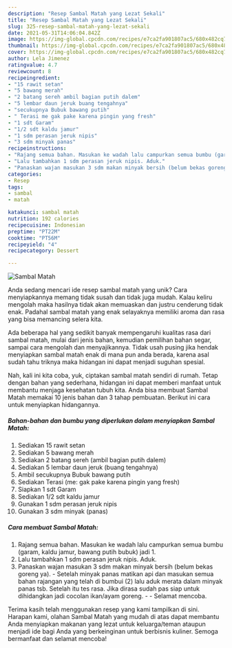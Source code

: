 ```yaml
---
description: "Resep Sambal Matah yang Lezat Sekali"
title: "Resep Sambal Matah yang Lezat Sekali"
slug: 325-resep-sambal-matah-yang-lezat-sekali
date: 2021-05-31T14:06:04.842Z
image: https://img-global.cpcdn.com/recipes/e7ca2fa901807ac5/680x482cq70/sambal-matah-foto-resep-utama.jpg
thumbnail: https://img-global.cpcdn.com/recipes/e7ca2fa901807ac5/680x482cq70/sambal-matah-foto-resep-utama.jpg
cover: https://img-global.cpcdn.com/recipes/e7ca2fa901807ac5/680x482cq70/sambal-matah-foto-resep-utama.jpg
author: Lela Jimenez
ratingvalue: 4.7
reviewcount: 8
recipeingredient:
- "15 rawit setan"
- "5 bawang merah"
- "2 batang sereh ambil bagian putih dalem"
- "5 lembar daun jeruk buang tengahnya"
- "secukupnya Bubuk bawang putih"
- " Terasi me gak pake karena pingin yang fresh"
- "1 sdt Garam"
- "1/2 sdt kaldu jamur"
- "1 sdm perasan jeruk nipis"
- "3 sdm minyak panas"
recipeinstructions:
- "Rajang semua bahan. Masukan ke wadah lalu campurkan semua bumbu (garam, kaldu jamur, bawang putih bubuk) jadi 1."
- "Lalu tambahkan 1 sdm perasan jeruk nipis. Aduk."
- "Panaskan wajan masukan 3 sdm makan minyak bersih (belum bekas goreng ya).  Setelah minyak panas matikan api dan masukan semua bahan rajangan yang telah di bumbui (2) lalu aduk merata dalam minyak panas tsb. Setelah itu tes rasa. Jika dirasa sudah pas siap untuk dihidangkan jadi cocolan ikan/ayam goreng.  Selamat mencoba."
categories:
- Resep
tags:
- sambal
- matah

katakunci: sambal matah 
nutrition: 192 calories
recipecuisine: Indonesian
preptime: "PT22M"
cooktime: "PT56M"
recipeyield: "4"
recipecategory: Dessert

---
```



![Sambal Matah](https://img-global.cpcdn.com/recipes/e7ca2fa901807ac5/680x482cq70/sambal-matah-foto-resep-utama.jpg)

Anda sedang mencari ide resep sambal matah yang unik? Cara menyiapkannya memang tidak susah dan tidak juga mudah. Kalau keliru mengolah maka hasilnya tidak akan memuaskan dan justru cenderung tidak enak. Padahal sambal matah yang enak selayaknya memiliki aroma dan rasa yang bisa memancing selera kita.

Ada beberapa hal yang sedikit banyak mempengaruhi kualitas rasa dari sambal matah, mulai dari jenis bahan, kemudian pemilihan bahan segar, sampai cara mengolah dan menyajikannya. Tidak usah pusing jika hendak menyiapkan sambal matah enak di mana pun anda berada, karena asal sudah tahu triknya maka hidangan ini dapat menjadi suguhan spesial.




Nah, kali ini kita coba, yuk, ciptakan sambal matah sendiri di rumah. Tetap dengan bahan yang sederhana, hidangan ini dapat memberi manfaat untuk membantu menjaga kesehatan tubuh kita. Anda bisa membuat Sambal Matah memakai 10 jenis bahan dan 3 tahap pembuatan. Berikut ini cara untuk menyiapkan hidangannya.

<!--inarticleads1-->

##### Bahan-bahan dan bumbu yang diperlukan dalam menyiapkan Sambal Matah:

1. Sediakan 15 rawit setan
1. Sediakan 5 bawang merah
1. Sediakan 2 batang sereh (ambil bagian putih dalem)
1. Sediakan 5 lembar daun jeruk (buang tengahnya)
1. Ambil secukupnya Bubuk bawang putih
1. Sediakan  Terasi (me: gak pake karena pingin yang fresh)
1. Siapkan 1 sdt Garam
1. Sediakan 1/2 sdt kaldu jamur
1. Gunakan 1 sdm perasan jeruk nipis
1. Gunakan 3 sdm minyak (panas)




<!--inarticleads2-->

##### Cara membuat Sambal Matah:

1. Rajang semua bahan. Masukan ke wadah lalu campurkan semua bumbu (garam, kaldu jamur, bawang putih bubuk) jadi 1.
1. Lalu tambahkan 1 sdm perasan jeruk nipis. Aduk.
1. Panaskan wajan masukan 3 sdm makan minyak bersih (belum bekas goreng ya).  - Setelah minyak panas matikan api dan masukan semua bahan rajangan yang telah di bumbui (2) lalu aduk merata dalam minyak panas tsb. Setelah itu tes rasa. Jika dirasa sudah pas siap untuk dihidangkan jadi cocolan ikan/ayam goreng. -  - Selamat mencoba.




Terima kasih telah menggunakan resep yang kami tampilkan di sini. Harapan kami, olahan Sambal Matah yang mudah di atas dapat membantu Anda menyiapkan makanan yang lezat untuk keluarga/teman ataupun menjadi ide bagi Anda yang berkeinginan untuk berbisnis kuliner. Semoga bermanfaat dan selamat mencoba!
